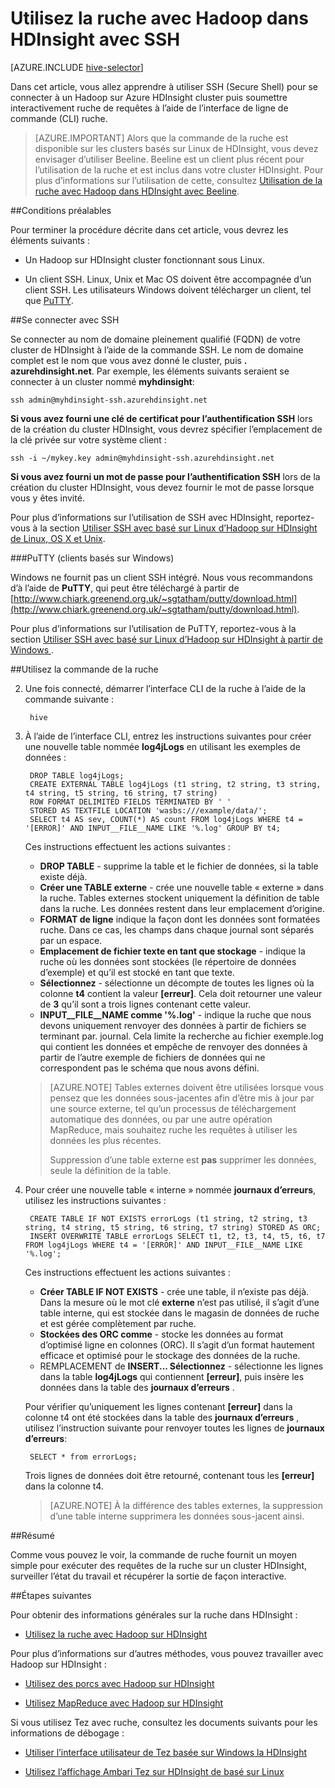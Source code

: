 <properties
   pageTitle="Utiliser l’interpréteur de commandes de ruche dans HDInsight (Hadoop) | Microsoft Azure"
   description="Apprenez à utiliser l’interpréteur de commandes de ruche avec un cluster basé sur Linux de HDInsight. Vous allez apprendre à vous connecter au cluster HDInsight à l’aide de SSh, puis utiliser l’interpréteur de commandes de la ruche pour exécuter des requêtes de manière interactive."
   services="hdinsight"
   documentationCenter=""
   authors="Blackmist"
   manager="jhubbard"
   editor="cgronlun"
    tags="azure-portal"/>

<tags
   ms.service="hdinsight"
   ms.devlang="na"
   ms.topic="article"
   ms.tgt_pltfrm="na"
   ms.workload="big-data"
   ms.date="10/04/2016"
   ms.author="larryfr"/>

# <a name="use-hive-with-hadoop-in-hdinsight-with-ssh"></a>Utilisez la ruche avec Hadoop dans HDInsight avec SSH

[AZURE.INCLUDE [hive-selector](../../includes/hdinsight-selector-use-hive.md)]

Dans cet article, vous allez apprendre à utiliser SSH (Secure Shell) pour se connecter à un Hadoop sur Azure HDInsight cluster puis soumettre interactivement ruche de requêtes à l’aide de l’interface de ligne de commande (CLI) ruche.

> [AZURE.IMPORTANT] Alors que la commande de la ruche est disponible sur les clusters basés sur Linux de HDInsight, vous devez envisager d’utiliser Beeline. Beeline est un client plus récent pour l’utilisation de la ruche et est inclus dans votre cluster HDInsight. Pour plus d’informations sur l’utilisation de cette, consultez [Utilisation de la ruche avec Hadoop dans HDInsight avec Beeline](hdinsight-hadoop-use-hive-beeline.md).

##<a id="prereq"></a>Conditions préalables

Pour terminer la procédure décrite dans cet article, vous devrez les éléments suivants :

* Un Hadoop sur HDInsight cluster fonctionnant sous Linux.

* Un client SSH. Linux, Unix et Mac OS doivent être accompagnée d’un client SSH. Les utilisateurs Windows doivent télécharger un client, tel que [PuTTY](http://www.chiark.greenend.org.uk/~sgtatham/putty/download.html).

##<a id="ssh"></a>Se connecter avec SSH

Se connecter au nom de domaine pleinement qualifié (FQDN) de votre cluster de HDInsight à l’aide de la commande SSH. Le nom de domaine complet est le nom que vous avez donné le cluster, puis **. azurehdinsight.net**. Par exemple, les éléments suivants seraient se connecter à un cluster nommé **myhdinsight**:

    ssh admin@myhdinsight-ssh.azurehdinsight.net

**Si vous avez fourni une clé de certificat pour l’authentification SSH** lors de la création du cluster HDInsight, vous devrez spécifier l’emplacement de la clé privée sur votre système client :

    ssh -i ~/mykey.key admin@myhdinsight-ssh.azurehdinsight.net

**Si vous avez fourni un mot de passe pour l’authentification SSH** lors de la création du cluster HDInsight, vous devez fournir le mot de passe lorsque vous y êtes invité.

Pour plus d’informations sur l’utilisation de SSH avec HDInsight, reportez-vous à la section [Utiliser SSH avec basé sur Linux d’Hadoop sur HDInsight de Linux, OS X et Unix](hdinsight-hadoop-linux-use-ssh-unix.md).

###<a name="putty-windows-based-clients"></a>PuTTY (clients basés sur Windows)

Windows ne fournit pas un client SSH intégré. Nous vous recommandons d’à l’aide de **PuTTY**, qui peut être téléchargé à partir de [http://www.chiark.greenend.org.uk/~sgtatham/putty/download.html](http://www.chiark.greenend.org.uk/~sgtatham/putty/download.html).

Pour plus d’informations sur l’utilisation de PuTTY, reportez-vous à la section [Utiliser SSH avec basé sur Linux d’Hadoop sur HDInsight à partir de Windows ](hdinsight-hadoop-linux-use-ssh-windows.md).

##<a id="hive"></a>Utilisez la commande de la ruche

2. Une fois connecté, démarrer l’interface CLI de la ruche à l’aide de la commande suivante :

        hive

3. À l’aide de l’interface CLI, entrez les instructions suivantes pour créer une nouvelle table nommée **log4jLogs** en utilisant les exemples de données :

        DROP TABLE log4jLogs;
        CREATE EXTERNAL TABLE log4jLogs (t1 string, t2 string, t3 string, t4 string, t5 string, t6 string, t7 string)
        ROW FORMAT DELIMITED FIELDS TERMINATED BY ' '
        STORED AS TEXTFILE LOCATION 'wasbs:///example/data/';
        SELECT t4 AS sev, COUNT(*) AS count FROM log4jLogs WHERE t4 = '[ERROR]' AND INPUT__FILE__NAME LIKE '%.log' GROUP BY t4;

    Ces instructions effectuent les actions suivantes :

    * **DROP TABLE** - supprime la table et le fichier de données, si la table existe déjà.
    * **Créer une TABLE externe** - crée une nouvelle table « externe » dans la ruche. Tables externes stockent uniquement la définition de table dans la ruche. Les données restent dans leur emplacement d’origine.
    * **FORMAT de ligne** indique la façon dont les données sont formatées ruche. Dans ce cas, les champs dans chaque journal sont séparés par un espace.
    * **Emplacement de fichier texte en tant que stockage** - indique la ruche où les données sont stockées (le répertoire de données d’exemple) et qu’il est stocké en tant que texte.
    * **Sélectionnez** - sélectionne un décompte de toutes les lignes où la colonne **t4** contient la valeur **[erreur]**. Cela doit retourner une valeur de **3** qu’il sont a trois lignes contenant cette valeur.
    * **INPUT__FILE__NAME comme '%.log'** - indique la ruche que nous devons uniquement renvoyer des données à partir de fichiers se terminant par. journal. Cela limite la recherche au fichier exemple.log qui contient les données et empêche de renvoyer des données à partir de l’autre exemple de fichiers de données qui ne correspondent pas le schéma que nous avons défini.

    > [AZURE.NOTE] Tables externes doivent être utilisées lorsque vous pensez que les données sous-jacentes afin d’être mis à jour par une source externe, tel qu’un processus de téléchargement automatique des données, ou par une autre opération MapReduce, mais souhaitez ruche les requêtes à utiliser les données les plus récentes.
    >
    > Suppression d’une table externe est **pas** supprimer les données, seule la définition de la table.

4. Pour créer une nouvelle table « interne » nommée **journaux d’erreurs**, utilisez les instructions suivantes :

        CREATE TABLE IF NOT EXISTS errorLogs (t1 string, t2 string, t3 string, t4 string, t5 string, t6 string, t7 string) STORED AS ORC;
        INSERT OVERWRITE TABLE errorLogs SELECT t1, t2, t3, t4, t5, t6, t7 FROM log4jLogs WHERE t4 = '[ERROR]' AND INPUT__FILE__NAME LIKE '%.log';

    Ces instructions effectuent les actions suivantes :

    * **Créer TABLE IF NOT EXISTS** - crée une table, il n’existe pas déjà. Dans la mesure où le mot clé **externe** n’est pas utilisé, il s’agit d’une table interne, qui est stockée dans le magasin de données de ruche et est gérée complètement par ruche.
    * **Stockées des ORC comme** - stocke les données au format d’optimisé ligne en colonnes (ORC). Il s’agit d’un format hautement efficace et optimisé pour le stockage des données de la ruche.
    * REMPLACEMENT de **INSERT... Sélectionnez** - sélectionne les lignes dans la table **log4jLogs** qui contiennent **[erreur]**, puis insère les données dans la table des **journaux d’erreurs** .

    Pour vérifier qu’uniquement les lignes contenant **[erreur]** dans la colonne t4 ont été stockées dans la table des **journaux d’erreurs** , utilisez l’instruction suivante pour renvoyer toutes les lignes de **journaux d’erreurs**:

        SELECT * from errorLogs;

    Trois lignes de données doit être retourné, contenant tous les **[erreur]** dans la colonne t4.

    > [AZURE.NOTE] À la différence des tables externes, la suppression d’une table interne supprimera les données sous-jacent ainsi.

##<a id="summary"></a>Résumé

Comme vous pouvez le voir, la commande de ruche fournit un moyen simple pour exécuter des requêtes de la ruche sur un cluster HDInsight, surveiller l’état du travail et récupérer la sortie de façon interactive.

##<a id="nextsteps"></a>Étapes suivantes

Pour obtenir des informations générales sur la ruche dans HDInsight :

* [Utilisez la ruche avec Hadoop sur HDInsight](hdinsight-use-hive.md)

Pour plus d’informations sur d’autres méthodes, vous pouvez travailler avec Hadoop sur HDInsight :

* [Utilisez des porcs avec Hadoop sur HDInsight](hdinsight-use-pig.md)

* [Utilisez MapReduce avec Hadoop sur HDInsight](hdinsight-use-mapreduce.md)

Si vous utilisez Tez avec ruche, consultez les documents suivants pour les informations de débogage :

* [Utiliser l’interface utilisateur de Tez basée sur Windows la HDInsight](hdinsight-debug-tez-ui.md)

* [Utilisez l’affichage Ambari Tez sur HDInsight de basé sur Linux](hdinsight-debug-ambari-tez-view.md)

[hdinsight-sdk-documentation]: http://msdnstage.redmond.corp.microsoft.com/library/dn479185.aspx

[azure-purchase-options]: http://azure.microsoft.com/pricing/purchase-options/
[azure-member-offers]: http://azure.microsoft.com/pricing/member-offers/
[azure-free-trial]: http://azure.microsoft.com/pricing/free-trial/

[apache-tez]: http://tez.apache.org
[apache-hive]: http://hive.apache.org/
[apache-log4j]: http://en.wikipedia.org/wiki/Log4j
[hive-on-tez-wiki]: https://cwiki.apache.org/confluence/display/Hive/Hive+on+Tez
[import-to-excel]: http://azure.microsoft.com/documentation/articles/hdinsight-connect-excel-power-query/


[hdinsight-use-oozie]: hdinsight-use-oozie.md
[hdinsight-analyze-flight-data]: hdinsight-analyze-flight-delay-data.md

[putty]: http://www.chiark.greenend.org.uk/~sgtatham/putty/download.html

[hdinsight-provision]: hdinsight-provision-clusters.md
[hdinsight-submit-jobs]: hdinsight-submit-hadoop-jobs-programmatically.md
[hdinsight-upload-data]: hdinsight-upload-data.md



[powershell-here-strings]: http://technet.microsoft.com/library/ee692792.aspx


[img-hdi-hive-powershell-output]: ./media/hdinsight-use-hive/HDI.Hive.PowerShell.Output.png

